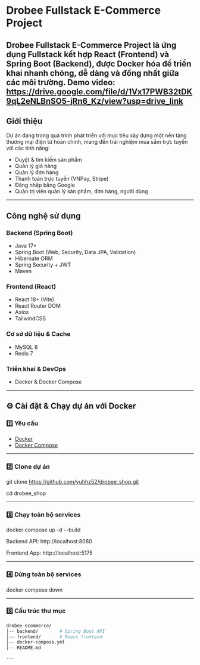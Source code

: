 # Drobee Fullstack E-Commerce Project 

Drobee Fullstack E-Commerce Project là ứng dụng **Fullstack** kết hợp **React (Frontend)** và **Spring Boot (Backend)**, được **Docker hóa** để triển khai nhanh chóng, dễ dàng và đồng nhất giữa các môi trường.
Demo video: https://drive.google.com/file/d/1Vx17PWB32tDK9qL2eNLBnSO5-jRn6_Kz/view?usp=drive_link
---

## Giới thiệu
Dự án đang trong quá trình phát triển với mục tiêu xây dựng một nền tảng thương mại điện tử hoàn chỉnh, mang đến trải nghiệm mua sắm trực tuyến với các tính năng:

- Duyệt & tìm kiếm sản phẩm  
- Quản lý giỏ hàng  
- Quản lý đơn hàng  
- Thanh toán trực tuyến (VNPay, Stripe)  
- Đăng nhập bằng Google  
- Quản trị viên quản lý sản phẩm, đơn hàng, người dùng  

---

## Công nghệ sử dụng

### **Backend (Spring Boot)**
- Java 17+
- Spring Boot (Web, Security, Data JPA, Validation)
- Hibernate ORM
- Spring Security + JWT
- Maven

### **Frontend (React)**
- React 18+ (Vite)
- React Router DOM
- Axios
- TailwindCSS

### **Cơ sở dữ liệu & Cache**
- MySQL 8
- Redis 7

### **Triển khai & DevOps**
- Docker & Docker Compose

---

## ⚙️ Cài đặt & Chạy dự án với Docker

### 1️⃣ Yêu cầu
- [Docker](https://www.docker.com/products/docker-desktop/)  
- [Docker Compose](https://docs.docker.com/compose/)  

---

### 2️⃣ Clone dự án

git clone https://github.com/yuhhz52/drobee_shop.git

cd drobee_shop

---

### 3️⃣ Chạy toàn bộ services

docker compose up -d --build

Backend API: http://localhost:8080

Frontend App: http://localhost:5175

---

### 4️⃣ Dừng toàn bộ services

docker compose down

---

### 5️⃣ Cấu trúc thư mục
```bash
drobee-ecommerce/
│-- backend/        # Spring Boot API
│-- frontend/       # React frontend
│-- docker-compose.yml
│-- README.md

--- 
